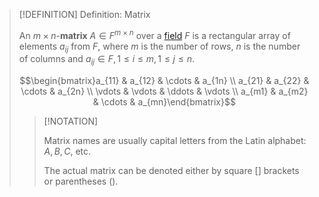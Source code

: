 >[!DEFINITION] Definition: Matrix
>
>An $m\times n$-**matrix** $A \in F^{m \times n}$ over a [field](../../Fields/Field.md) $F$ is a rectangular array of elements $a_{ij}$ from $F$, where $m$ is the number of rows,  $n$ is the number of columns and $a_{ij} \in F, 1 \le i \le m, 1 \le j \le n$.
>
>$$\begin{bmatrix}a_{11} & a_{12} & \cdots & a_{1n} \\ a_{21} & a_{22} & \cdots & a_{2n} \\ \vdots & \vdots & \ddots & \vdots \\  a_{m1} & a_{m2} & \cdots & a_{mn}\end{bmatrix}$$
>
>>[!NOTATION]
>>
>>Matrix names are usually capital letters from the Latin alphabet: $A, B, C,$ etc.
>>
>>The actual matrix can be denoted either by square $[]$ brackets or parentheses $()$.
>>
>